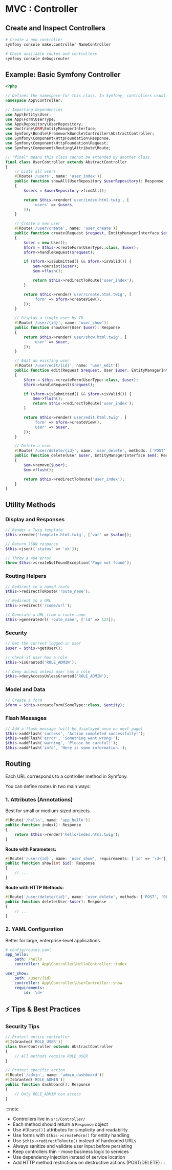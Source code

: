 # MVC : Controller

## Create and Inspect Controllers

```bash
# Create a new controller
symfony console make:controller NameController

# Check available routes and controllers
symfony console debug:router
```

## Example: Basic Symfony Controller

```php
<?php

// Defines the namespace for this class. In Symfony, controllers usually live in App\Controller.
namespace App\Controller;

// Importing dependencies
use App\Entity\User;
use App\Form\UserType;
use App\Repository\UserRepository;
use Doctrine\ORM\EntityManagerInterface;
use Symfony\Bundle\FrameworkBundle\Controller\AbstractController;
use Symfony\Component\HttpFoundation\Response;
use Symfony\Component\HttpFoundation\Request;
use Symfony\Component\Routing\Attribute\Route;

// "final" means this class cannot be extended by another class.
final class UserController extends AbstractController
{
    // Lists all users
    #[Route('/users', name: 'user_index')]
    public function showAll(UserRepository $userRepository): Response
    {
        $users = $userRepository->findAll();

        return $this->render('user/index.html.twig', [
            'users' => $users,
        ]);
    }

    // Create a new user
    #[Route('/user/create', name: 'user_create')]
    public function create(Request $request, EntityManagerInterface $em): Response
    {
        $user = new User();
        $form = $this->createForm(UserType::class, $user);
        $form->handleRequest($request);

        if ($form->isSubmitted() && $form->isValid()) {
            $em->persist($user);
            $em->flush();

            return $this->redirectToRoute('user_index');
        }

        return $this->render('user/create.html.twig', [
            'form' => $form->createView(),
        ]);
    }

    // Display a single user by ID
    #[Route('/user/{id}', name: 'user_show')]
    public function showUser(User $user): Response
    {
        return $this->render('user/show.html.twig', [
            'user' => $user,
        ]);
    }

    // Edit an existing user
    #[Route('/user/edit/{id}', name: 'user_edit')]
    public function edit(Request $request, User $user, EntityManagerInterface $em): Response
    {
        $form = $this->createForm(UserType::class, $user);
        $form->handleRequest($request);

        if ($form->isSubmitted() && $form->isValid()) {
            $em->flush();
            return $this->redirectToRoute('user_index');
        }

        return $this->render('user/edit.html.twig', [
            'form' => $form->createView(),
            'user' => $user,
        ]);
    }

    // Delete a user
    #[Route('/user/delete/{id}', name: 'user_delete', methods: ['POST'])]
    public function delete(User $user, EntityManagerInterface $em): Response
    {
        $em->remove($user);
        $em->flush();

        return $this->redirectToRoute('user_index');
    }
}
```

## Utility Methods

### Display and Responses

```php
// Render a Twig template
$this->render('template.html.twig', ['var' => $value]);

// Return JSON response
$this->json(['status' => 'ok']);

// Throw a 404 error
throw $this->createNotFoundException('Page not found');
```

### Routing Helpers

```php
// Redirect to a named route
$this->redirectToRoute('route_name');

// Redirect to a URL
$this->redirect('/some/url');

// Generate a URL from a route name
$this->generateUrl('route_name', ['id' => 123]);
```

### Security

```php
// Get the current logged-in user
$user = $this->getUser();

// Check if user has a role
$this->isGranted('ROLE_ADMIN');

// Deny access unless user has a role
$this->denyAccessUnlessGranted('ROLE_ADMIN');
```

### Model and Data

```php
// Create a form
$form = $this->createForm(SomeType::class, $entity);
```

### Flash Messages

```php
// Add a flash message (will be displayed once on next page)
$this->addFlash('success', 'Action completed successfully!');
$this->addFlash('error', 'Something went wrong!');
$this->addFlash('warning', 'Please be careful!');
$this->addFlash('info', 'Here is some information.');
```

## Routing

Each URL corresponds to a controller method in Symfony.

You can define routes in two main ways:

### 1. Attributes (Annotations)

Best for small or medium-sized projects.

```php
#[Route('/hello', name: 'app_hello')]
public function index(): Response
{
    return $this->render('hello/index.html.twig');
}
```

**Route with Parameters:**

```php
#[Route('/user/{id}', name: 'user_show', requirements: ['id' => '\d+'])]
public function show(int $id): Response
{
    // ...
}
```

**Route with HTTP Methods:**

```php
#[Route('/user/delete/{id}', name: 'user_delete', methods: ['POST', 'DELETE'])]
public function delete(User $user): Response
{
    // ...
}
```

### 2. YAML Configuration

Better for large, enterprise-level applications.

```yaml
# config/routes.yaml
app_hello:
    path: /hello
    controller: App\Controller\HelloController::index

user_show:
    path: /user/{id}
    controller: App\Controller\UserController::show
    requirements:
        id: '\d+'
```

## ⚡ Tips & Best Practices

### Security Tips

```php
// Protect entire controller
#[IsGranted('ROLE_USER')]
class UserController extends AbstractController
{
    // All methods require ROLE_USER
}

// Protect specific action
#[Route('/admin', name: 'admin_dashboard')]
#[IsGranted('ROLE_ADMIN')]
public function dashboard(): Response
{
    // Only ROLE_ADMIN can access
}
```

:::note
- Controllers live in `src/Controller/`
- Each method should return a `Response` object
- Use `#[Route()]` attributes for simplicity and readability
- Use forms with `$this->createForm()` for entity handling
- Use `$this->redirectToRoute()` instead of hardcoded URLs
- Always sanitize and validate user input before persisting
- Keep controllers thin - move business logic to services
- Use dependency injection instead of service location
- Add HTTP method restrictions on destructive actions (POST/DELETE)
:::
